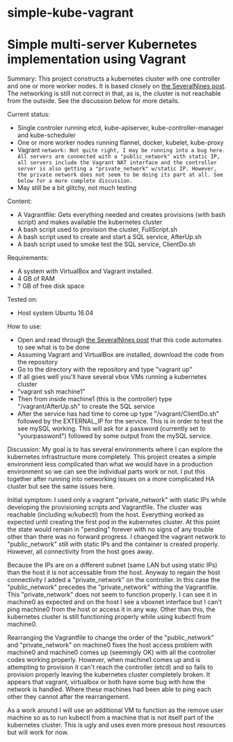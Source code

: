 # simple-kube-vagrant

# Simple multi-server Kubernetes implementation using Vagrant

Summary: This project constructs a kubernetes cluster with one controller and one or more worker nodes. It is based closely on [the SeveralNines post](http://severalnines.com/blog/installing-kubernetes-cluster-minions-centos7-manage-pods-services). The networking is still not correct in that, as is, the cluster is not reachable from the outside. See the discussion below for more details.

Current status:
* Single controler running etcd, kube-apiserver, kube-controller-manager and kube-scheduler
* One or more worker nodes running flannel, docker, kubelet, kube-proxy
* Vagrant ``` network: Not quite right, I may be running into a bug here. All servers are connected with a "public_network" with static IP, all servers include the Vagrant NAT interface and the controller server is also getting a "private_network" w/static IP. However, the private network does not seem to be doing its part at all. See below for a more complete discussion. ```
* May still be a bit glitchy, not much testing

Content:
* A Vagrantfile: Gets everything needed and creates provisions (with bash script) and makes available the kubernetes cluster
* A bash script used to provision the cluster, FullScript.sh
* A bash script used to create and start a SQL service, AfterUp.sh
* A bash script used to smoke test the SQL service, ClientDo.sh

Requirements:
* A system with VirtualBox and Vagrant installed.
* 4 GB of RAM
* ? GB of free disk space

Tested on:
* Host system Ubuntu 16.04

How to use:
* Open and read through [the SeveralNines post](http://severalnines.com/blog/installing-kubernetes-cluster-minions-centos7-manage-pods-services) that this code automates to see what is to be done
* Assuming Vagrant and VirtualBox are installed, download the code from the repository
* Go to the directory with the repository and type "vagrant up"
* If all goes well you'll have several vbox VMs running a kubernetes cluster
* "vagrant ssh machine1"
* Then from inside machine1 (this is the controller) type "/vagrant/AfterUp.sh" to create the SQL service
* After the service has had time to come up type "/vagrant/ClientDo.sh" followed by the EXTERNAL_IP for the service. This is in order to test the see mySQL working. This will ask for a password (currently set to "yourpassword") followed by some output from the mySQL service.

Discussion:
My goal is to has several environments where I can explore the kubernetes infrastructure more completely. This project creates a simple environment less complicated than what we would have in a production environment so we can see the individual parts work or not. I put this together after running into networking issues on a more complicated HA cluster but see the same issues here. 

Initial symptom: I used only a vagrant "private_network" with static IPs while developing the provisioning scripts and Vagrantfile. The cluster was reachable (including w/kubectl) from the host. Everything worked as expected until creating the first pod in the kubernetes cluster. At this point the state would remain in "pending" forever with no signs of any trouble other than there was no forward progress. I changed the vagrant network to "public_network" still with static IPs and the container is created properly. However, all connectivity from the host goes away. 

Because the IPs are on a different subnet (same LAN but using static IPs) than the host it is not accessable from the host. Anyway to regain the host connectivity I added a "private_network" on the controller. In this case the "public_network" precedes the "private_network" withing the Vagrantfile. This "private_network" does not seem to function properly. I can see it in machine0 as expected and on the host I see a vboxnet interface but I can't ping machine0 from the host or access it in any way. Other than this, the kubernetes cluster is still functioning properly while using kubectl from machine0. 

Rearranging the Vagrantfile to change the order of the "public_network" and "private_network" on machine0 fixes the host access problem with machine0 and machine0 comes up (seemingly OK) with all the controller codes working properly. However, when machine1 comes up and is attempting to provision it can't reach the controller (etcd) and so fails to provision properly leaving the kubernetes cluster completely broken. It appears that vagrant, virtualbox or both have some bug with how the network is handled. Where these machines had been able to ping each other they cannot after the rearrangement.

As a work around I will use an additional VM to function as the remove user machine so as to run kubectl from a machine that is not itself part of the kubernetes cluster. This is ugly and uses even more presous host resources but will work for now. 

